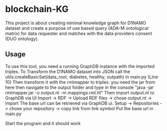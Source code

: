 # blockchain-KG
This project is about creating minimal knowledge graph for D1NAMO dataset and create a purpose of use based query (ADA-M ontological matrix) for data requester and matches with the data providers consent (DUO ontology). 

## Usage
To use this tool, you need a running GraphDB instance with the imported triples.
To Transform the D1NAMO dataset into JSON call the utils.createBasicSet(data_root, diabetes, healthy, outpath) in main.py (Line 10)
Then transform it with the rmlmapper to triples.
	you need the jar from here
	then navigate to the output folder and type in the console "java -jar rmlmapper.jar -o output.nt -m mappings.rml.ttl"
Then import output.nt to GraphDB via UI
	Import -> RDF -> Upload RDF files -> chose output.nt -> import
The base url can be retrieved via GraphDB ui.
	Setup -> Repositories -> chose your repository -> copy link from link symbol
Put the base url in main.py

Start the program and it should work

